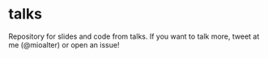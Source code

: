 # talks
Repository for slides and code from talks.
If you want to talk more, tweet at me (@mioalter) or open an issue!
